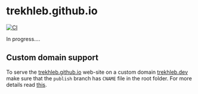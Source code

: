 # trekhleb.github.io

[![CI](https://github.com/trekhleb/trekhleb.github.io/workflows/CI/badge.svg)](https://github.com/trekhleb/trekhleb.github.io/actions?query=workflow%3ACI+branch%3Amaster)

In progress....

## Custom domain support

To serve the [trekhleb.github.io](https://trekhleb.github.io) web-site on a custom domain [trekhleb.dev](https://trekhleb.dev) make sure that the `publish` branch has `CNAME` file in the root folder. For more details read [this](https://docs.github.com/en/free-pro-team@latest/github/working-with-github-pages/configuring-a-custom-domain-for-your-github-pages-site).

